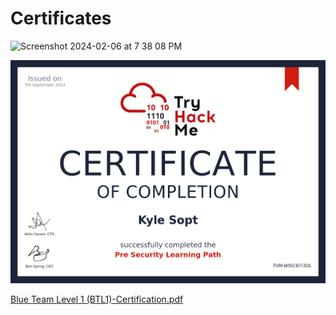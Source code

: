 # Certificates

<img width="1800" alt="Screenshot 2024-02-06 at 7 38 08 PM" src="https://github.com/KS9O/Certificates/assets/132106064/40bf982a-e025-494a-96ef-5057e3fab139">


![Alt text](<assets/THM Certificate.png>)

[Blue Team Level 1 (BTL1)-Certification.pdf](https://github.com/user-attachments/files/19948887/Blue.Team.Level.1.BTL1.-Certification.pdf)
